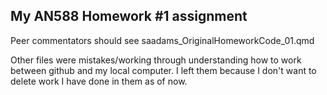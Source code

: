 ## My AN588 Homework #1 assignment

Peer commentators should see saadams_OriginalHomeworkCode_01.qmd

Other files were mistakes/working through understanding how to work between github and my local computer. I left them because I don't want to delete work I have done in them as of now.
